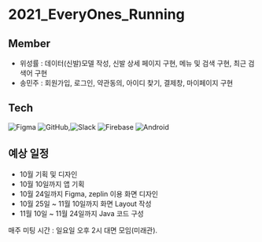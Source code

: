 # 2021_EveryOnes_Running

## Member
- 위성률 : 데이터(신발)모델 작성, 신발 상세 페이지 구현, 메뉴 및 검색 구현, 최근 검색어 구현
- 송민주 : 회원가입, 로그인, 약관동의, 아이디 찾기, 결제창, 마이페이지 구현

## Tech

![Figma](https://img.shields.io/badge/figma-%23F24E1E.svg?style=for-the-badge&logo=figma&logoColor=white) ![GitHub](https://img.shields.io/badge/github-%23121011.svg?style=for-the-badge&logo=github&logoColor=white),![Slack](https://img.shields.io/badge/Slack-4A154B?style=for-the-badge&logo=slack&logoColor=white) ![Firebase](https://img.shields.io/badge/firebase-%23039BE5.svg?style=for-the-badge&logo=firebase) ![Android](https://img.shields.io/badge/Android-3DDC84?style=for-the-badge&logo=android&logoColor=white) <img alt="" src ="https://img.shields.io/badge/Zeplin-yellow.svg?&style=for-the-badge&logoColor=yellow"/> <img alt="" src ="https://img.shields.io/badge/oven-silver.svg?&style=for-the-badge"/>

## 예상 일정
- 10월 기획 및 디자인
- 10월 10일까지 앱 기획
- 10월 24일까지 Figma, zeplin 이용 화면 디자인
- 10월 25일 ~ 11월 10일까지 화면 Layout 작성
- 11월 10일 ~ 11월 24일까지 Java 코드 구성

매주 미팅 시간 : 일요일 오후 2시 대면 모임(미래관).

